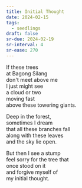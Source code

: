 ```yaml
---
title: Initial Thought
date: 2024-02-15
tags:
  - seedlings
draft: false
sr-due: 2024-02-19
sr-interval: 4
sr-ease: 270
---
```

If these trees  
at Bagong Silang  
don't meet above me  
I just might see  
a cloud or two  
moving fast  
above these towering giants.  

Deep in the forest,  
sometimes I dream  
that all these branches fall  
along with these leaves  
and the sky lie open.  

But then I see a stump  
feel sorry for the tree that  
once stood on it  
and forgive myself of  
my initial thought.  